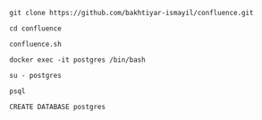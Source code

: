 ```
git clone https://github.com/bakhtiyar-ismayil/confluence.git
```

```
cd confluence
```

```
confluence.sh
```


```
docker exec -it postgres /bin/bash
```

```
su - postgres
```

```
psql
```

```
CREATE DATABASE postgres
```



